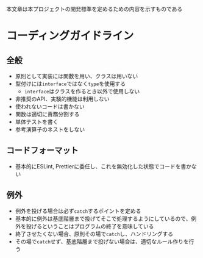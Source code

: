 本文章は本プロジェクトの開発標準を定めるための内容を示すものである

# コーディングガイドライン

## 全般

- 原則として実装には関数を用い、クラスは用いない
- 型付けには`interface`ではなく`type`を使用する
  - `interface`はクラスを作るとき以外で使用しない
- 非推奨のAPI、実験的機能は利用しない
- 使われないコードは書かない
- 関数は適切に責務分割する
- 単体テストを書く
- 参考演算子のネストをしない

## コードフォーマット

- 基本的にESLint, Prettierに委任し、これを無効化した状態でコードを書かない

## 例外

- 例外を投げる場合は必ず`catch`するポイントを定める
- 基本的に例外は基底階層まで投げてそこで処理するようにしているので、例外を投げるということはプログラムの終了を意味している
- 終了させたくない場合、原則その場で`catch`し、ハンドリングする
- その場で`catch`せず、基底階層まで投げない場合は、適切なルール作りを行う
